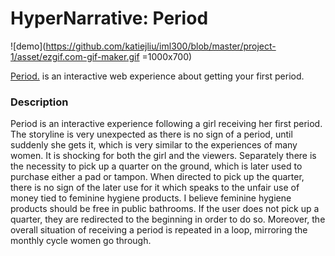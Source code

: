 # HyperNarrative: Period
![demo](https://github.com/katiejliu/iml300/blob/master/project-1/asset/ezgif.com-gif-maker.gif =1000x700)

[Period.](https://katiejliu.github.io/iml300/project-1/) is an interactive web experience about getting your first period. 

### Description

Period is an interactive experience following a girl receiving her first period. The storyline is very unexpected as there is no sign of a period, until suddenly she gets it, which is very similar to the experiences of many women. It is shocking for both the girl and the viewers. Separately there is the necessity to pick up a quarter on the ground, which is later used to purchase either a pad or tampon. When directed to pick up the quarter, there is no sign of the later use for it which speaks to the unfair use of money tied to feminine hygiene products. I believe feminine hygiene products should be free in public bathrooms. If the user does not pick up a quarter, they are redirected to the beginning in order to do so. Moreover, the overall situation of receiving a period is repeated in a loop, mirroring the monthly cycle women go through.
